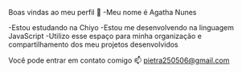 Boas vindas ao meu perfil 💙
-Meu nome é Agatha Nunes

-Estou estudando na Chiyo
-Estou me desenvolvendo na linguagem JavaScript
-Utilizo esse espaço para minha organização e compartilhamento dos meu projetos desenvolvidos

Você pode entrar em contato comigo 📫
pietra250506@gmail.com 

